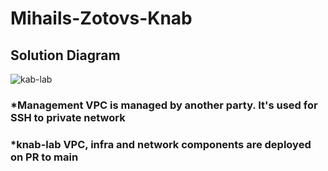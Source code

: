 # Mihails-Zotovs-Knab

## Solution Diagram
![kab-lab](https://github.com/user-attachments/assets/9dc02af5-6766-4583-a81e-0b653f08307f)

### *Management VPC is managed by another party. It's used for SSH to private network
### *knab-lab VPC, infra and network components are deployed on PR to main
